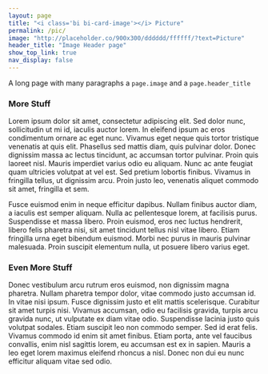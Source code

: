 ```yaml
---
layout: page
title: "<i class='bi bi-card-image'></i> Picture"
permalink: /pic/
image: "http://placeholder.co/900x300/dddddd/ffffff/?text=Picture"
header_title: "Image Header page"
show_top_link: true
nav_display: false
---
```


A long page with many paragraphs a `page.image` and a `page.header_title`

### More Stuff
Lorem ipsum dolor sit amet, consectetur adipiscing elit. Sed dolor nunc, sollicitudin ut mi id, iaculis auctor lorem. In eleifend ipsum ac eros condimentum ornare ac eget nunc. Vivamus eget neque quis tortor tristique venenatis at quis elit. Phasellus sed mattis diam, quis pulvinar dolor. Donec dignissim massa ac lectus tincidunt, ac accumsan tortor pulvinar. Proin quis laoreet nisl. Mauris imperdiet varius odio eu aliquam. Nunc ac ante feugiat quam ultricies volutpat at vel est. Sed pretium lobortis finibus. Vivamus in fringilla tellus, ut dignissim arcu. Proin justo leo, venenatis aliquet commodo sit amet, fringilla et sem.

Fusce euismod enim in neque efficitur dapibus. Nullam finibus auctor diam, a iaculis est semper aliquam. Nulla ac pellentesque lorem, at facilisis purus. Suspendisse et massa libero. Proin euismod, eros nec luctus hendrerit, libero felis pharetra nisi, sit amet tincidunt tellus nisl vitae libero. Etiam fringilla urna eget bibendum euismod. Morbi nec purus in mauris pulvinar malesuada. Proin suscipit elementum nulla, ut posuere libero varius eget.

### Even More Stuff
Donec vestibulum arcu rutrum eros euismod, non dignissim magna pharetra. Nullam pharetra tempor dolor, vitae commodo justo accumsan id. In vitae nisi ipsum. Fusce dignissim justo et elit mattis scelerisque. Curabitur sit amet turpis nisi. Vivamus accumsan, odio eu facilisis gravida, turpis arcu gravida nunc, ut vulputate ex diam vitae odio. Suspendisse lacinia justo quis volutpat sodales. Etiam suscipit leo non commodo semper. Sed id erat felis. Vivamus commodo id enim sit amet finibus. Etiam porta, ante vel faucibus convallis, enim nisl sagittis lorem, eu accumsan est ex in sapien. Mauris a leo eget lorem maximus eleifend rhoncus a nisl. Donec non dui eu nunc efficitur aliquam vitae sed odio.
